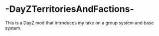 # -DayZTerritoriesAndFactions-
This is a DayZ mod that introduces my take on a group system and base system. 
